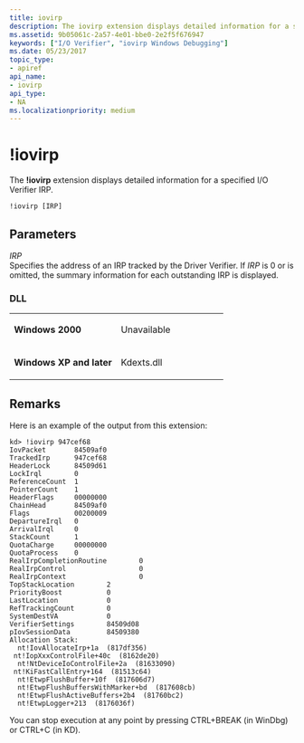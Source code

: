 ```yaml
---
title: iovirp
description: The iovirp extension displays detailed information for a specified I/O Verifier IRP.
ms.assetid: 9b05061c-2a57-4e01-bbe0-2e2f5f676947
keywords: ["I/O Verifier", "iovirp Windows Debugging"]
ms.date: 05/23/2017
topic_type:
- apiref
api_name:
- iovirp
api_type:
- NA
ms.localizationpriority: medium
---
```


# !iovirp


The **!iovirp** extension displays detailed information for a specified I/O Verifier IRP.

```dbgcmd
!iovirp [IRP]
```

## <span id="Parameters"></span><span id="parameters"></span><span id="PARAMETERS"></span>Parameters


<span id="_______IRP______"></span><span id="_______irp______"></span> *IRP*   
Specifies the address of an IRP tracked by the Driver Verifier. If *IRP* is 0 or is omitted, the summary information for each outstanding IRP is displayed.

### <span id="DLL"></span><span id="dll"></span>DLL

<table>
<colgroup>
<col width="50%" />
<col width="50%" />
</colgroup>
<tbody>
<tr class="odd">
<td align="left"><p><strong>Windows 2000</strong></p></td>
<td align="left"><p>Unavailable</p></td>
</tr>
<tr class="even">
<td align="left"><p><strong>Windows XP and later</strong></p></td>
<td align="left"><p>Kdexts.dll</p></td>
</tr>
</tbody>
</table>

 

Remarks
-------

Here is an example of the output from this extension:

```dbgcmd
kd> !iovirp 947cef68
IovPacket       84509af0
TrackedIrp      947cef68
HeaderLock      84509d61
LockIrql        0
ReferenceCount  1
PointerCount    1
HeaderFlags     00000000
ChainHead       84509af0
Flags           00200009
DepartureIrql   0
ArrivalIrql     0
StackCount      1
QuotaCharge     00000000
QuotaProcess    0
RealIrpCompletionRoutine        0
RealIrpControl                  0
RealIrpContext                  0
TopStackLocation        2
PriorityBoost           0
LastLocation            0
RefTrackingCount        0
SystemDestVA            0
VerifierSettings        84509d08
pIovSessionData         84509380
Allocation Stack:
  nt!IovAllocateIrp+1a  (817df356)
 nt!IopXxxControlFile+40c  (8162de20)
  nt!NtDeviceIoControlFile+2a  (81633090)
 nt!KiFastCallEntry+164  (81513c64)
  nt!EtwpFlushBuffer+10f  (817606d7)
  nt!EtwpFlushBuffersWithMarker+bd  (817608cb)
  nt!EtwpFlushActiveBuffers+2b4  (81760bc2)
  nt!EtwpLogger+213  (8176036f)
```

You can stop execution at any point by pressing CTRL+BREAK (in WinDbg) or CTRL+C (in KD).

 

 





